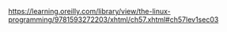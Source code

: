 https://learning.oreilly.com/library/view/the-linux-programming/9781593272203/xhtml/ch57.xhtml#ch57lev1sec03
